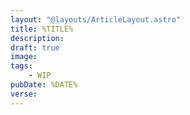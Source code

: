 ```yaml
---
layout: "@layouts/ArticleLayout.astro"
title: %TITLE%
description: 
draft: true
image: 
tags:
    - WIP
pubDate: %DATE%
verse: 
---
```



